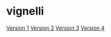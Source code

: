 # vignelli
[Version 1](https://nwestondesign.github.io/vignelli/vignelli-1.html)
[Version 2](https://nwestondesign.github.io/vignelli/vignelli-2.html)
[Version 3](https://nwestondesign.github.io/vignelli/vignelli-3.html)
[Version 4](https://nwestondesign.github.io/vignelli/vignelli-4.html)
